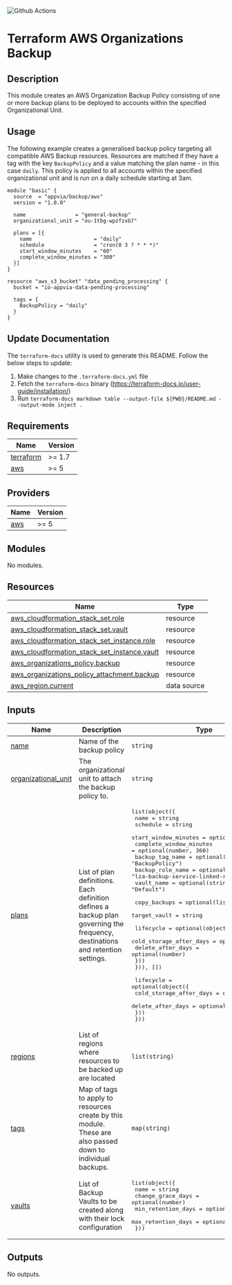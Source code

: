 ![Github Actions](../../actions/workflows/terraform.yml/badge.svg)

# Terraform AWS Organizations Backup

## Description

This module creates an AWS Organization Backup Policy consisting of one or more backup plans to be deployed to
accounts within the specified Organizational Unit.

## Usage

The following example creates a generalised backup policy targeting all compatible AWS Backup resources. Resources are matched
if they have a tag with the key `BackupPolicy` and a value matching the plan name - in this case `daily`. This policy is
applied to all accounts within the specified organizational unit and is run on a daily schedule starting at 3am.

```hcl
module "basic" {
  source  = "appvia/backup/aws"
  version = "1.0.0"

  name                = "general-backup"
  organizational_unit = "ou-1tbg-wpzfzxb7"

  plans = [{
    name                    = "daily"
    schedule                = "cron(0 3 ? * * *)"
    start_window_minutes    = "60"
    complete_window_minutes = "300"
  }]
}

resource "aws_s3_bucket" "data_pending_processing" {
  bucket = "io-appvia-data-pending-processing"

  tags = {
    BackupPolicy = "daily"
  }
}
```

## Update Documentation

The `terraform-docs` utility is used to generate this README. Follow the below steps to update:

1. Make changes to the `.terraform-docs.yml` file
2. Fetch the `terraform-docs` binary (https://terraform-docs.io/user-guide/installation/)
3. Run `terraform-docs markdown table --output-file ${PWD}/README.md --output-mode inject .`

<!-- BEGIN_TF_DOCS -->
## Requirements

| Name | Version |
|------|---------|
| <a name="requirement_terraform"></a> [terraform](#requirement\_terraform) | >= 1.7 |
| <a name="requirement_aws"></a> [aws](#requirement\_aws) | >= 5 |

## Providers

| Name | Version |
|------|---------|
| <a name="provider_aws"></a> [aws](#provider\_aws) | >= 5 |

## Modules

No modules.

## Resources

| Name | Type |
|------|------|
| [aws_cloudformation_stack_set.role](https://registry.terraform.io/providers/hashicorp/aws/latest/docs/resources/cloudformation_stack_set) | resource |
| [aws_cloudformation_stack_set.vault](https://registry.terraform.io/providers/hashicorp/aws/latest/docs/resources/cloudformation_stack_set) | resource |
| [aws_cloudformation_stack_set_instance.role](https://registry.terraform.io/providers/hashicorp/aws/latest/docs/resources/cloudformation_stack_set_instance) | resource |
| [aws_cloudformation_stack_set_instance.vault](https://registry.terraform.io/providers/hashicorp/aws/latest/docs/resources/cloudformation_stack_set_instance) | resource |
| [aws_organizations_policy.backup](https://registry.terraform.io/providers/hashicorp/aws/latest/docs/resources/organizations_policy) | resource |
| [aws_organizations_policy_attachment.backup](https://registry.terraform.io/providers/hashicorp/aws/latest/docs/resources/organizations_policy_attachment) | resource |
| [aws_region.current](https://registry.terraform.io/providers/hashicorp/aws/latest/docs/data-sources/region) | data source |

## Inputs

| Name | Description | Type | Default | Required |
|------|-------------|------|---------|:--------:|
| <a name="input_name"></a> [name](#input\_name) | Name of the backup policy | `string` | n/a | yes |
| <a name="input_organizational_unit"></a> [organizational\_unit](#input\_organizational\_unit) | The organizational unit to attach the backup policy to. | `string` | n/a | yes |
| <a name="input_plans"></a> [plans](#input\_plans) | List of plan definitions. Each definition defines a backup plan governing the frequency, destinations and retention settings. | <pre>list(object({<br>    name                    = string<br>    schedule                = string<br>    start_window_minutes    = optional(number, 60)<br>    complete_window_minutes = optional(number, 360)<br>    backup_tag_name         = optional(string, "BackupPolicy")<br>    backup_role_name        = optional(string, "lza-backup-service-linked-role")<br>    vault_name              = optional(string, "Default")<br><br>    copy_backups = optional(list(object({<br>      target_vault = string<br><br>      lifecycle = optional(object({<br>        cold_storage_after_days = optional(number)<br>        delete_after_days       = optional(number)<br>      }))<br>    })), [])<br><br>    lifecycle = optional(object({<br>      cold_storage_after_days = optional(number)<br>      delete_after_days       = optional(number)<br>    }))<br>  }))</pre> | n/a | yes |
| <a name="input_regions"></a> [regions](#input\_regions) | List of regions where resources to be backed up are located | `list(string)` | `[]` | no |
| <a name="input_tags"></a> [tags](#input\_tags) | Map of tags to apply to resources create by this module. These are also passed down to individual backups. | `map(string)` | `{}` | no |
| <a name="input_vaults"></a> [vaults](#input\_vaults) | List of Backup Vaults to be created along with their lock configuration | <pre>list(object({<br>    name               = string<br>    change_grace_days  = optional(number)<br>    min_retention_days = optional(number)<br>    max_retention_days = optional(number)<br>  }))</pre> | `[]` | no |

## Outputs

No outputs.
<!-- END_TF_DOCS -->
